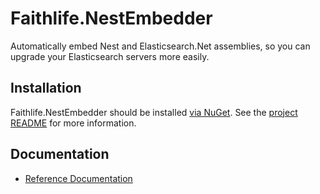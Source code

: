 # Faithlife.NestEmbedder

Automatically embed Nest and Elasticsearch.Net assemblies, so you can upgrade your Elasticsearch servers more easily.

## Installation

Faithlife.NestEmbedder should be installed [via NuGet](https://www.nuget.org/packages/Faithlife.NestEmbedder). See the [project README](https://github.com/Faithlife/NestEmbedder#how-to-use) for more information.

## Documentation

* [Reference Documentation](Faithlife.NestEmbedder.EmbeddedAssemblyLoader.md)
